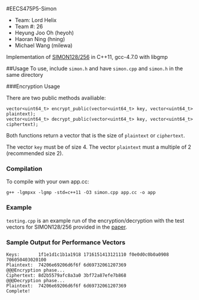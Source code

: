 #EECS475P5-Simon
* Team: Lord Helix
* Team #: 26
* Heyung Joo Oh (heyoh)
* Haoran Ning (hning)
* Michael Wang (milewa)

Implementation of [SIMON128/256](https://eprint.iacr.org/2013/404.pdf) in C++11, gcc-4.7.0 with libgmp

##Usage
To use, include `simon.h` and have `simon.cpp` and `simon.h` in the same directory

###Encryption Usage

There are two public methods availiable:

	vector<uint64_t> encrypt_public(vector<uint64_t> key, vector<uint64_t> plaintext);
	vector<uint64_t> decrypt_public(vector<uint64_t> key, vector<uint64_t> ciphertext);

Both functions return a vector that is the size of `plaintext` or `ciphertext`.

The vector `key` must be of size 4.
The vector `plaintext` must a multiple of 2 (recommended size 2).

### Compilation 

To compile with your own app.cc:

	g++ -lgmpxx -lgmp -std=c++11 -O3 simon.cpp app.cc -o app

### Example

`testing.cpp` is an example run of the encryption/decryption with the test vectors for SIMON128/256 provided in the [paper](https://eprint.iacr.org/2013/404.pdf).
	
### Sample Output for Performance Vectors

	Keys:       1f1e1d1c1b1a1918 1716151413121110 f0e0d0c0b0a0908 706050403020100 
	Plaintext:  74206e69206d6f6f 6d69732061207369
	@@@Encryption phase...
	Ciphertext: 8d2b5579afc8a3a0 3bf72a87efe7b868
	@@@Decryption phase...
	Plaintext:  74206e69206d6f6f 6d69732061207369
	Complete!
